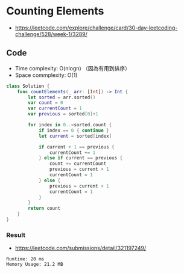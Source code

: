 # Counting Elements

- <https://leetcode.com/explore/challenge/card/30-day-leetcoding-challenge/528/week-1/3289/>

## Code

- Time complexity: O(nlogn) （因為有用到排序）
- Space commplexity: O(1)

``` swift
class Solution {
    func countElements(_ arr: [Int]) -> Int {
        let sorted = arr.sorted()
        var count = 0
        var currentCount = 1
        var previous = sorted[0]+1

        for index in 0..<sorted.count {
            if index == 0 { continue }
            let current = sorted[index]

            if current + 1 == previous {
                currentCount += 1
            } else if current == previous {
                count += currentCount
                previous = current + 1
                currentCount = 1
            } else {
                previous = current + 1
                currentCount = 1
            }
        }
        return count
    }
}
```

### Result

- <https://leetcode.com/submissions/detail/321197249/>

``` text
Runtime: 20 ms
Memory Usage: 21.2 MB
```
